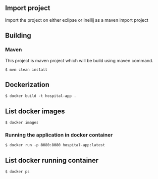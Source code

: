 ## Import project
Import the project on either eclipse or inellij as a maven import project

## Building

### Maven
This project is maven project which will be build using maven command.

```
$ mvn clean install
```

## Dockerization

```
$ docker build -t hospital-app .
```
## List docker images
```
$ docker images
```

### Running the application in docker container

```
$ docker run -p 8080:8080 hospital-app:latest
```

## List docker running container

```
$ docker ps
```

